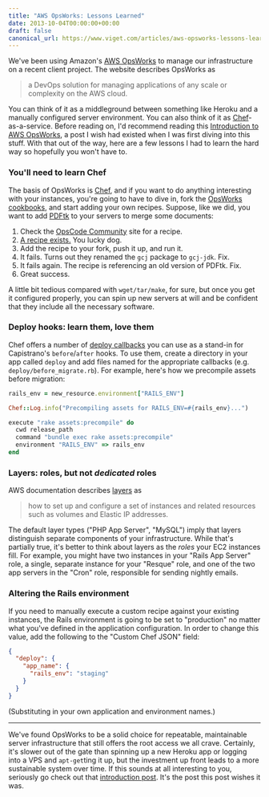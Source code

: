 ```yaml
---
title: "AWS OpsWorks: Lessons Learned"
date: 2013-10-04T00:00:00+00:00
draft: false
canonical_url: https://www.viget.com/articles/aws-opsworks-lessons-learned/
---
```


We've been using Amazon's [AWS
OpsWorks](http://aws.amazon.com/opsworks/) to manage our infrastructure
on a recent client project. The website describes OpsWorks as

> a DevOps solution for managing applications of any scale or complexity
> on the AWS cloud.

You can think of it as a middleground between something like Heroku and
a manually configured server environment. You can also think of it as
[Chef](http://www.opscode.com/chef/)-as-a-service. Before reading on,
I'd recommend reading this [Introduction to AWS
OpsWorks](http://artsy.github.io/blog/2013/08/27/introduction-to-aws-opsworks/),
a post I wish had existed when I was first diving into this stuff. With
that out of the way, here are a few lessons I had to learn the hard way
so hopefully you won't have to.

### You'll need to learn Chef

The basis of OpsWorks is [Chef](http://www.opscode.com/chef/), and if
you want to do anything interesting with your instances, you're going to
have to dive in, fork the [OpsWorks
cookbooks](https://github.com/aws/opsworks-cookbooks), and start adding
your own recipes. Suppose, like we did, you want to add
[PDFtk](http://www.pdflabs.com/tools/pdftk-the-pdf-toolkit/) to your
servers to merge some documents:

1.  Check the [OpsCode
    Community](http://community.opscode.com/cookbooks) site for a
    recipe.
2.  [A recipe exists.](http://community.opscode.com/cookbooks/pdftk) You
    lucky dog.
3.  Add the recipe to your fork, push it up, and run it.
4.  It fails. Turns out they renamed the `gcj` package to `gcj-jdk`.
    Fix.
5.  It fails again. The recipe is referencing an old version of PDFtk.
    Fix.
6.  Great success.

A little bit tedious compared with `wget/tar/make`, for sure, but once
you get it configured properly, you can spin up new servers at will and
be confident that they include all the necessary software.

### Deploy hooks: learn them, love them

Chef offers a number of [deploy
callbacks](http://docs.opscode.com/resource_deploy.html#callbacks) you
can use as a stand-in for Capistrano's `before`/`after` hooks. To use
them, create a directory in your app called `deploy` and add files named
for the appropriate callbacks (e.g. `deploy/before_migrate.rb`). For
example, here's how we precompile assets before migration:

```ruby
rails_env = new_resource.environment["RAILS_ENV"]

Chef::Log.info("Precompiling assets for RAILS_ENV=#{rails_env}...")

execute "rake assets:precompile" do
  cwd release_path
  command "bundle exec rake assets:precompile"
  environment "RAILS_ENV" => rails_env
end
```

### Layers: roles, but not *dedicated* roles

AWS documentation describes
[layers](http://docs.aws.amazon.com/opsworks/latest/userguide/workinglayers.html)
as

> how to set up and configure a set of instances and related resources
> such as volumes and Elastic IP addresses.

The default layer types ("PHP App Server", "MySQL") imply that layers
distinguish separate components of your infrastructure. While that's
partially true, it's better to think about layers as the *roles* your
EC2 instances fill. For example, you might have two instances in your
"Rails App Server" role, a single, separate instance for your "Resque"
role, and one of the two app servers in the "Cron" role, responsible for
sending nightly emails.

### Altering the Rails environment

If you need to manually execute a custom recipe against your existing
instances, the Rails environment is going to be set to "production" no
matter what you've defined in the application configuration. In order to
change this value, add the following to the "Custom Chef JSON" field:

```json
{
  "deploy": {
    "app_name": {
      "rails_env": "staging"
    }
  }
}
````

(Substituting in your own application and environment names.)

------------------------------------------------------------------------

We've found OpsWorks to be a solid choice for repeatable, maintainable
server infrastructure that still offers the root access we all crave.
Certainly, it's slower out of the gate than spinning up a new Heroku app
or logging into a VPS and `apt-get`ting it up, but the investment up
front leads to a more sustainable system over time. If this sounds at
all interesting to you, seriously go check out that [introduction
post](http://artsy.github.io/blog/2013/08/27/introduction-to-aws-opsworks/).
It's the post this post wishes it was.
